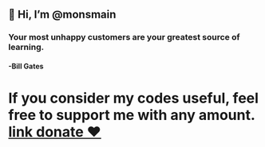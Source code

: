 ## 👋 Hi, I’m @monsmain

### Your most unhappy customers are your greatest source of learning.
#### -Bill Gates
# If you consider my codes useful, feel free to support me with any amount.   [link donate ❤️](https://monsmain.carrd.co/)
